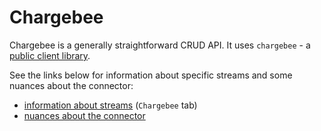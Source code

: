 # Chargebee

Chargebee is a generally straightforward CRUD API.
It uses `chargebee` - a [public client library](https://github.com/chargebee/chargebee-python).

See the links below for information about specific streams and some nuances about the connector:
- [information about streams](https://docs.google.com/spreadsheets/d/1s-MAwI5d3eBlBOD8II_sZM7pw5FmZtAJsx1KJjVRFNU/edit#gid=1796337932) (`Chargebee` tab)
- [nuances about the connector](https://docs.airbyte.io/integrations/sources/chargebee)
